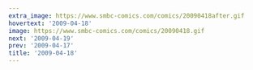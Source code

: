 ```yaml
---
extra_image: https://www.smbc-comics.com/comics/20090418after.gif
hovertext: '2009-04-18'
image: https://www.smbc-comics.com/comics/20090418.gif
next: '2009-04-19'
prev: '2009-04-17'
title: '2009-04-18'
---
```

